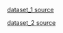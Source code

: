 [dataset_1 source](https://www.kaggle.com/datasets/navoneel/brain-mri-images-for-brain-tumor-detection)

[dataset_2 source](https://www.kaggle.com/datasets/ahmedhamada0/brain-tumor-detection)